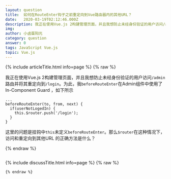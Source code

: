 ```yaml
---
layout: question
title:  如何在RouteEnter钩子之前重定向到Vue路由器内的其他URL？
date:   2020-03-19T02:12:46.000Z
description: 我正在使用Vue.js 2构建管理页面，并且我想防止未经身份验证的用户访问/admin路由并将其重定向到/login。为此，我beforeRouteEnt...
img: 
author: 小卤蛋阳光
category: question
answer: 0
tags: JavaScript Vue.js
topic: Vue.js
---
```

<div class="article-root">
  <div class="article">
    {% include articleTitle.html info=page %}
    {% raw %}
    <div class="article-content"><p><font style="vertical-align: inherit;"><font style="vertical-align: inherit;">我正在使用Vue.js 2构建管理页面，并且我想防止未经身份验证的用户访问</font></font><code>/admin</code><font style="vertical-align: inherit;"><font style="vertical-align: inherit;">路由并将其重定向到</font></font><code>/login</code><font style="vertical-align: inherit;"><font style="vertical-align: inherit;">。</font><font style="vertical-align: inherit;">为此，我</font></font><code>beforeRouteEnter</code><font style="vertical-align: inherit;"><font style="vertical-align: inherit;">在Admin组件中</font><font style="vertical-align: inherit;">使用了In-Component Guard </font><font style="vertical-align: inherit;">，如下所示</font></font></p>

<pre><code>...<font></font>
beforeRouteEnter(to, from, next) {<font></font>
  if(userNotLogedIn) {<font></font>
    this.$router.push('/login');<font></font>
  }<font></font>
}<font></font>
</code></pre>

<p><font style="vertical-align: inherit;"><font style="vertical-align: inherit;">这里的问题是</font><font style="vertical-align: inherit;">挂钩中</font></font><code>this</code><font style="vertical-align: inherit;"><font style="vertical-align: inherit;">未定义</font></font><code>beforeRouteEnter</code><font style="vertical-align: inherit;"><font style="vertical-align: inherit;">。</font><font style="vertical-align: inherit;">那么</font></font><code>$router</code><font style="vertical-align: inherit;"><font style="vertical-align: inherit;">在这种情况下</font><font style="vertical-align: inherit;">，访问</font><font style="vertical-align: inherit;">和重定向到其他URL </font><font style="vertical-align: inherit;">的正确方法是</font><font style="vertical-align: inherit;">什么？</font></font></p></div>
    {% endraw %}
  </div>
  <p style="height: 0;width:0;overflow: hidden;"> 第2257篇《如何在RouteEnter钩子之前重定向到Vue路由器内的其他URL？》来自Winter(https://github.com/aiyld/aiyld.github.io)的站点</p>
  <div class="discuss-wrapper">
    {% include discussTitle.html info=page %}
    {% raw %}
    
    {% endraw %}
  </div>
<div>
